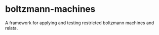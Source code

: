 # boltzmann-machines
A framework for applying and testing restricted boltzmann machines and relata.
